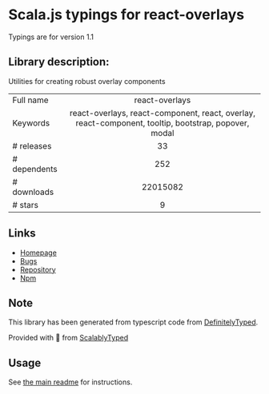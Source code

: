 
# Scala.js typings for react-overlays

Typings are for version 1.1

## Library description:
Utilities for creating robust overlay components

|                    |                 |
| ------------------ | :-------------: |
| Full name          | react-overlays |
| Keywords           | react-overlays, react-component, react, overlay, react-component, tooltip, bootstrap, popover, modal |
| # releases         | 33 |
| # dependents       | 252 |
| # downloads        | 22015082 |
| # stars            | 9 |

## Links
- [Homepage](https://github.com/react-bootstrap/react-overlays#readme)
- [Bugs](https://github.com/react-bootstrap/react-overlays/issues)
- [Repository](https://github.com/react-bootstrap/react-overlays)
- [Npm](https://www.npmjs.com/package/react-overlays)
    


## Note
This library has been generated from typescript code from [DefinitelyTyped](https://definitelytyped.org).

Provided with :purple_heart: from [ScalablyTyped](https://github.com/oyvindberg/ScalablyTyped)

## Usage
See [the main readme](../../readme.md) for instructions.


